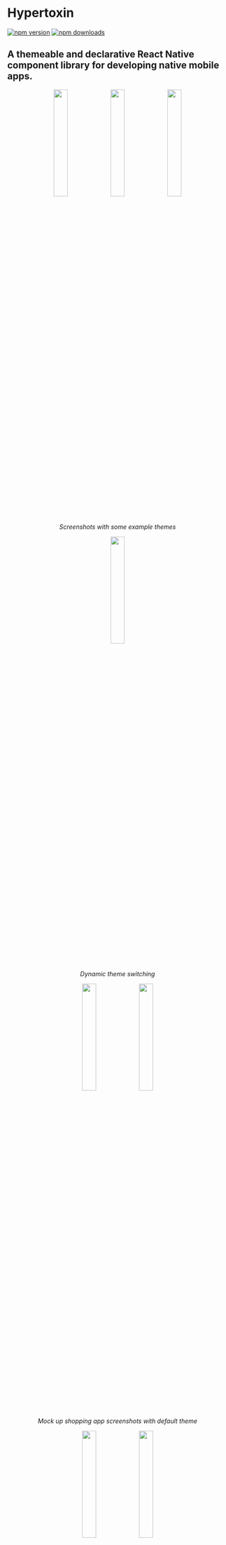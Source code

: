 # Hypertoxin
[![npm version](https://img.shields.io/npm/v/hypertoxin.svg?style=flat)](https://www.npmjs.com/package/hypertoxin)
[![npm downloads](https://img.shields.io/npm/dm/hypertoxin.svg?style=flat-square)](https://www.npmjs.com/package/hypertoxin)
## A themeable and declarative React Native component library for developing native mobile apps.

<p align="center">
    <img width="25%" height="25%" src="/assets/screenshots/screenshot-6.png">
    <img width="25%" height="25%" src="/assets/screenshots/screenshot-5.png">
    <img width="25%" height="25%" src="/assets/screenshots/screenshot-7.png">
</p>
<p align="center">
    <em>Screenshots with some example themes</em>
</p>

<p align="center">
    <img width="25%" height="25%" src="/assets/screen-records/theme-switching.gif">
</p>
<p align="center">
    <em>Dynamic theme switching</em>
</p>

<p align="center">
    <img width="25%" height="25%" src="/assets/screenshots/screenshot-1.png">
    <img width="25%" height="25%" src="/assets/screenshots/screenshot-2.png">
</p>
<p align="center">
    <em>Mock up shopping app screenshots with default theme</em>
</p>

<p align="center">
    <img width="25%" height="25%" src="/assets/screenshots/screenshot-3.png">
    <img width="25%" height="25%" src="/assets/screenshots/screenshot-4.png">
</p>
<p align="center">
    <em>Mock up shopping app screenshots with bubble theme</em>
</p>

# Installation

`$ npm install hypertoxin --save`

# Usage

The imported `hypertoxin` object is consists of `Ht`, `ThemeContext`, and `Theme`. `Ht` is an object containing all available components. `Theme` is the default global theme object which is used as a reference for making custom themes. `ThemeContext` the a react context provider which is required for setting custom themes.

```js
import React, { Component } from 'react';
import ReactNative from 'react-native'
import { Ht, ThemeContext, Theme as DefaultTheme } from 'hyperflow';

// All current available components. More to come...
const {
    FlatButton,
    RaisedButton,
    AreaButton,

    AvatarImage,
    IconImage,
    CoverImage,

    TextField,
    SearchField,

    HorizontalDivider,
    VeriticalDivider,

    HeadlineText,
    TitleText,
    SubtitleText,
    InfoText,
    CaptionText,

    BodyScreen,
    HeaderScreen,

    RowLayout,
    ColumnLayout
} = Ht;

export default class App extends Component {
  render() {
      return (
          <ThemeContext.Provider value = {{
              DefaultTheme // Modify this DefaultTheme object to make your own custom theme
          }}>
              // Top level app component goes here...
          </ThemeContext.Provider>
      );
  }
}

```

- [Documentations & Examples](#documentations)
    - [Button Components](#button-components)
    - [Field Components](#field-components)
    - [Text Components](#text-components)
    - [Image Components](#image-components)
    - [Layout Components](#layout-components)
    - [Screen Components](#screen-components)
    - [Animation API](#animation-api)
    - [Theme-customization](#text-components)
- [Demo](#demo)
- [Change Log](#change-log)
- [License](#license)

---

# Documentations

## Button Components

<p align="center">
    <img src="/assets/screen-records/buttons.gif">
</p>

Hypertoxin has three button components, [*FlatButton*](https://github.com/tuantle/hypertoxin/blob/develop/src/components/buttons/flat-button.js), [*RaisedButton*](https://github.com/tuantle/hypertoxin/blob/develop/src/components/buttons/raised-button.js), and [*AreaButton*](https://github.com/tuantle/hypertoxin/blob/develop/src/components/buttons/area-button.js)

#### Flat Button Properties

Prop | Type | Default | description
-----|------|---------|------------
exclusions | [string] | [] | Set which properties from parent component to ignore or exclude
room | string | `none` | Set button's room with respect to parent component which can be one of `none`, `content-left`, `content-middle`, `content-right`, `content-bottom`, `content-top`, `media`
action | string, object | `none` | Set button's onPress callback action to be defined by the parent component. This property is used when a button is set as a child search button for parent components such as SearchField, TextField, or HeaderScreen
shade | string, object | `themed` | Set button's shade theme, can be `themed`, `light`, or `dark`
overlay | string | `themed` | Set button's overplay style which can be one of `themed`, `opaque`, `translucent`, `translucent-outline`, `transparent`, `transparent-outline`
corner | string, number, object | `themed` | Set button's corner styles. As a number, corner is a scaler where border radius = corner * size. Set corner as an object for more control. For example `corner = { topLeft: 0.1, topRight: 0.1, bottomLeft: 0.1, bottomRight: 0.1}`
size  | string  | `themed`  | Set button's size which can be one of `themed`, `small`, `normal`, `large`
margin | string, number, object | None | Set button's margin styles. As a number, the margin is equally set around the button. Set margin as an object for more control. For example `margin = { top: 5, bottom: 5, left: 5, right: 5, horizontal: 5, vertical: 5}`
disabled | boolean | false | Disable the button
busy | boolean | false | Enable button busy activity indicator
rippled | boolean, string | `themed` | Enable button ripple animation
label | string | None | Button string label
color | string | `themed` | Set button's color style. Can be hex string, default color name, or themed color name
debounced | boolean | false | Enable button debouncing at 250 ms
initialAnimation | string, object | None  | See [Animation API](#animation-api) section for details
onPress | function | None | Button press action callback
style | object | None | Flat button style is an object with the following properties: `container: {...}, contentLeftRoom: {...}, contentMiddleRoom: {...}, contentRightRoom: {...}, badgeRoom: {...}, activityIndicatorRoom: {...}, label: {...}, ripple: {...}`. Standard React Native style properties go inside these properties. Changes to these properties will override the global theme. See [default style object](https://github.com/tuantle/hypertoxin/blob/c61f4bf96ac92efb550fb5264404f72cc0e1443f/src/components/buttons/flat-button.js#L53)

#### Raised Button Properties

Prop | Type | Default | description
-----|------|---------|------------
exclusions | [string] | [] | Set which properties from parent component to ignore or exclude
room | string | `none` | Set button's room with respect to parent component which can be one of `none`, `content-left`, `content-middle`, `content-right`, `content-bottom`, `content-top`, `media`
action | string, object | `none` | Set button's onPress callback action to be defined by the parent component. This property is used when a button is set as a child search button for parent components such as SearchField, TextField, or HeaderScreen
shade | string, object | `themed` | Set button's shade theme, can be `themed`, `light`, or `dark`
corner | string, number, object | `themed` | Set button's corner styles. As a number, corner is a scaler where border radius = corner * size. Set corner as an object for more control. For example `corner = { topLeft: 0.1, topRight: 0.1, bottomLeft: 0.1, bottomRight: 0.1}`
size  | string  | `themed`  | Set button's size which can be one of `themed`, `small`, `normal`, `large`
margin | string, number, object | None | Set button's margin styles. As a number, the margin is equally set around the button. Set margin as an object for more control. For example `margin = { top: 5, bottom: 5, left: 5, right: 5, horizontal: 5, vertical: 5}`
disabled | boolean | false | Disable the button
busy | boolean | false | Enable button busy activity indicator
rippled | boolean, string | `themed` | Enable button ripple animation
label | string | None | Button string label
color | string | `themed` | Set button's color style. Can be hex string, default color name, or themed color name
debounced | boolean | false | Enable button debouncing at 250 ms
initialAnimation | string, object | None  | See [Animation API](#animation-api) section for details
onPress | function | None | Button press action callback
style | object | None | Raised button style is an object with the following properties: `container: {...}, contentLeftRoom: {...}, contentMiddleRoom: {...}, contentRightRoom: {...}, badgeRoom: {...}, activityIndicatorRoom: {...}, label: {...}, ripple: {...}`. Standard React Native style properties go inside these properties. Changes to these properties will override the global theme. See [default style object](https://github.com/tuantle/hypertoxin/blob/c61f4bf96ac92efb550fb5264404f72cc0e1443f/src/components/buttons/raised-button.js#L63)

#### Area Button Properties

Prop | Type | Default | description
-----|------|---------|------------
exclusions | [string] | [] | Set which properties from parent component to ignore or exclude
room | string | `none` | Set button's room with respect to parent component which can be one of `none`, `content-left`, `content-middle`, `content-right`, `content-bottom`, `content-top`, `media`
action | string, object | `none` | Set button's onPress callback action to be defined by the parent component. This property is used when a button is set as a child search button for parent components such as SearchField, TextField, or HeaderScreen
shade | string, object | `themed` | Set button's shade theme, can be `themed`, `light`, or `dark`
overlay | string | `themed` | Set button's overplay style which can be one of `themed`, `opaque`, `translucent`, `transparent`
size  | string  | `themed`  | Set button's size which can be one of `themed`, `small`, `normal`, `large`
margin | string, number, object | None | Set button's margin styles. As a number, the margin is equally set around the button. Set margin as an object for more control. For example `margin = { top: 5, bottom: 5, left: 5, right: 5, horizontal: 5, vertical: 5}`
disabled | boolean | false | Disable the button
rippled | boolean, string | `themed` | Enable button ripple animation
debounced | boolean | false | Enable button debouncing at 250 ms
initialAnimation | string, object | None  | See [Animation API](#animation-api) section for details
onPress | function | None | Button press action callback
style | object | None | Area button style is an object with the following properties: `container: {...}, contentLeftRoom: {...}, contentRightRoom: {...}, ripple: {...}`. Unlike flat and raised buttons, there is no middle room styling. Standard React Native style properties go inside these properties. Changes to these properties will override the global theme. See [default style object](https://github.com/tuantle/hypertoxin/blob/c61f4bf96ac92efb550fb5264404f72cc0e1443f/src/components/buttons/area-button.js#L55)

*Note: `themed` propperty indicates using values defined by the global theme provider.*

By default, flat button component passes `shade`, `size`, and `color` properties down to it child components and at the same time set `margin = { 0 }` and `indentation = { 0 }` properties onto its children. This behaviour can be overide by child components with the `exclusions` property. For example, the icon image component below will not receice the `color = 'primary'` property from he parent button.

```jsx
<FlatButton overlay = 'opaque' size = 'small' label = 'SMALL' color = 'primary' >
    <IconImage exclusions = {[ `color` ]} room = 'content-left' source = 'home' />
</FlatButton>
```

#### Button Component Public Methods Access Via Reference

Methods | description
-----|------
animate | Do animation. See [Animation API](#animation-api)


#### Flat Button Examples

<p align="center">
    <img width="50%" height="50%" src="/assets/screenshots/flat-buttons.png">
</p>
<p align="center">
    <em>Standard flat buttons with colors defined by global theme</em>
</p>

```jsx
<FlatButton overlay = 'opaque' label = 'BUTTON' color = 'default' />
<FlatButton overlay = 'opaque' label = 'BUTTON' color = 'primary' />
<FlatButton overlay = 'opaque' label = 'BUTTON' color = 'secondary' />
<FlatButton overlay = 'opaque' label = 'BUTTON' color = 'accent' />
```

Clear buttons can be created when styling flat buttons with `overlay = 'transparent'` property. The component will auto-adjust the label text color accordingly.

<p align="center">
    <img width="50%" height="50%" src="/assets/screenshots/clear-buttons.png">
</p>
<p align="center">
    <em>Standard clear buttons with colors defined by global theme</em>
</p>

```jsx
<FlatButton overlay = 'transparent' label = 'BUTTON' color = 'default' />
<FlatButton overlay = 'transparent' label = 'BUTTON' color = 'primary' />
<FlatButton overlay = 'transparent' label = 'BUTTON' color = 'secondary' />
<FlatButton overlay = 'transparent' label = 'BUTTON' color = 'accent' />
```

<p align="center">
    <img width="50%" height="50%" src="/assets/screenshots/flat-buttons-with-l-icons.png">
</p>
<p align="center">
    <em>Flat buttons in 3 available sizes with icon images to the left</em>
</p>

<p align="center">
    <img width="50%" height="50%" src="/assets/screenshots/flat-buttons-with-r-icons.png">
</p>
<p align="center">
    <em>And icon images to the right</em>
</p>

To add icon image to button, add a child icon image component (more details for IconImage component below) with a content `room` property. All button components have 4 child rooms, `content-left`, `content-middle`, `content-right`, and `badge`.

Internally, a room is just a convient way for creating child Views, thus allowing the JSX code to be less clutter and much more declarative.

```jsx
<FlatButton overlay = 'opaque' size = 'small' label = 'SMALL' color = 'primary' >
    <IconImage room = 'content-left' source = 'home' />
</FlatButton>
<FlatButton overlay = 'opaque' size = 'normal' label = 'NORMAL' color = 'secondary' >
    <IconImage  room = 'content-left' source = 'home' />
</FlatButton>
<FlatButton overlay = 'opaque' size = 'large' label = 'LARGE' color = 'accent' >
    <IconImage room = 'content-left' source = 'home' />
</FlatButton>
<FlatButton overlay = 'opaque' size = 'small' label = 'SMALL' color = 'primary' >
    <IconImage room = 'content-right' source = 'profile' />
</FlatButton>
<FlatButton overlay = 'opaque' size = 'normal' label = 'NORMAL' color = 'secondary' >
    <IconImage room = 'content-right' source = 'profile' />
</FlatButton>
<FlatButton overlay = 'opaque' size = 'large' label = 'LARGE' color = 'accent' >
    <IconImage room = 'content-right' source = 'profile' />
</FlatButton>
```

<p align="center">
    <img width="50%" height="50%" src="/assets/screenshots/clear-buttons-with-l-icons.png">
    <img width="50%" height="50%" src="/assets/screenshots/clear-buttons-with-r-icons.png">
</p>
<p align="center">
    <em>Clear buttons in 3 available sizes with icon images to the left & right</em>
</p>

```jsx
<FlatButton overlay = 'transparent' size = 'small' label = 'SMALL' color = 'primary' >
    <IconImage room = 'content-left' source = 'home' />
</FlatButton>
<FlatButton overlay = 'transparent' size = 'normal' label = 'NORMAL' color = 'secondary' >
    <IconImage  room = 'content-left' source = 'home' />
</FlatButton>
<FlatButton overlay = 'transparent' size = 'large' label = 'LARGE' color = 'accent' >
    <IconImage room = 'content-left' source = 'home' />
</FlatButton>
<FlatButton overlay = 'transparent' size = 'small' label = 'SMALL' color = 'primary' >
    <IconImage room = 'content-right' source = 'profile' />
</FlatButton>
<FlatButton overlay = 'transparent' size = 'normal' label = 'NORMAL' color = 'secondary' >
    <IconImage room = 'content-right' source = 'profile' />
</FlatButton>
<FlatButton overlay = 'transparent' size = 'large' label = 'LARGE' color = 'accent' >
    <IconImage room = 'content-right' source = 'profile' />
</FlatButton>
```

<p align="center">
    <img width="50%" height="50%" src="/assets/screenshots/flat-buttons-with-corners.png">
</p>
<p align="center">
    <em>A few examples of corner styling</em>
</p>

```jsx
<FlatButton overlay = 'opaque' label = 'BUTTON' color = 'primary' corner = 'sharp' />
<FlatButton overlay = 'opaque' label = 'BUTTON' color = 'secondary' corner = 'round' />
<FlatButton overlay = 'opaque' label = 'BUTTON' color = 'accent' corner = 'circular' />
```

To create a button with a badge, add a child text component with a `room = 'badge'`.

<p align="center">
    <img width="25%" height="25%" src="/assets/screenshots/flat-button-with-badge.png">
</p>

```jsx
<FlatButton overlay = 'opaque' label = 'BUTTON' color = 'primary' >
    <InfoText room = 'badge' color = 'white' > 0 </InfoText>
    <IconImage room = 'content-left' source = 'home' />
</FlatButton>
```

<p align="center">
    <img width="50%" height="50%" src="/assets/screenshots/flat-buttons-with-outlines.png">
</p>
<p align="center">
    <em>Flat outlined buttons when styled with `overlay = 'transparent-outline'` property
</em>
</p>

```jsx
<FlatButton overlay = 'transparent-outline' size = 'small' label = 'BUTTON' color = 'primary' corner = 'sharp' >
    <IconImage room = 'content-left' source = 'star' />
</FlatButton>
<FlatButton overlay = 'transparent-outline' size = 'normal' label = 'BUTTON' color = 'secondary' corner = 'round' >
    <IconImage room = 'content-right' source = 'star' />
</FlatButton>
<FlatButton overlay = 'transparent-outline' size = 'large' label = 'BUTTON' color = 'accent' corner = 'circular' />
```

<p align="center">
    <img width="50%" height="50%" src="/assets/screenshots/icon-buttons.png">
</p>
<p align="center">
    <em>Flat buttons styled as icon buttons</em>
</p>

```jsx
<FlatButton overlay = 'transparent' size = 'small' color = 'primary' corner = 'circular' >
    <IconImage room = 'content-middle' source = 'favorite' />
</FlatButton>
<FlatButton overlay = 'transparent' size = 'normal' color = 'secondary' corner = 'circular' >
    <IconImage room = 'content-middle' source = 'favorite' />
</FlatButton>
<FlatButton overlay = 'transparent' size = 'large' color = 'accent' corner = 'circular' >
    <IconImage room = 'content-middle' source = 'favorite' />
</FlatButton>
<FlatButton overlay = 'transparent' color = { Theme.color.palette.purple } corner = 'circular' >
    <IconImage room = 'content-middle' source = 'smiley-face' />
</FlatButton>
<FlatButton overlay = 'transparent' color = { Theme.color.palette.green } corner = 'circular' >
    <IconImage room = 'content-middle' source = 'star' />
</FlatButton>
```

#### Raised Button Examples

<p align="center">
    <img width="50%" height="50%" src="/assets/screenshots/raised-buttons.png">
</p>
<p align="center">
    <em>Standard raised buttons with colors defined by global theme</em>
</p>

```jsx
<RaisedButton label = 'BUTTON' color = 'default' />
<RaisedButton label = 'BUTTON' color = 'primary' />
<RaisedButton label = 'BUTTON' color = 'secondary' />
<RaisedButton label = 'BUTTON' color = 'accent' />
```

<p align="center">
    <img width="50%" height="50%" src="/assets/screenshots/raised-buttons-with-l-icons.png">
    <img width="50%" height="50%" src="/assets/screenshots/raised-buttons-with-r-icons.png">
</p>
<p align="center">
    <em>Raised buttons in 3 available sizes with icon images to the left & right</em>
</p>

```jsx
<RaisedButton size = 'small' label = 'SMALL' color = 'primary' >
    <IconImage room = 'content-left' source = 'home' />
</RaisedButton>
<RaisedButton size = 'normal' label = 'NORMAL' color = 'secondary' >
    <IconImage room = 'content-left' source = 'home' />
</RaisedButton>
<RaisedButton size = 'large' label = 'LARGE' color = 'accent' >
    <IconImage room = 'content-left' source = 'home' />
</RaisedButton>
<RaisedButton size = 'small' label = 'SMALL' color = 'primary' >
    <IconImage room = 'content-right' source = 'profile' />
</RaisedButton>
<RaisedButton size = 'normal' label = 'NORMAL' color = 'secondary' >
    <IconImage room = 'content-right' source = 'profile' />
</RaisedButton>
<RaisedButton size = 'large' label = 'LARGE' color = 'accent' >
    <IconImage room = 'content-right' source = 'profile' />
</RaisedButton>
```

<p align="center">
    <img width="50%" height="50%" src="/assets/screenshots/raised-buttons-with-corners.png">
</p>
<p align="center">
    <em>A few examples of corner styling</em>
</p>

```jsx
<RaisedButton label = 'BUTTON' color = 'primary' corner = 'sharp' />
<RaisedButton label = 'BUTTON' color = 'secondary' corner = 'round' />
<RaisedButton label = 'BUTTON' color = 'accent' corner = 'circular' />
```

<p align="center">
    <img width="50%" height="50%" src="/assets/screenshots/fab-buttons.png">
</p>
<p align="center">
    <em>Raised buttons styled as floating action buttons</em>
</p>

```jsx
<RaisedButton color = 'primary' corner = 'circular' size = 'large' >
    <IconImage room = 'content-middle' source = 'add' />
</RaisedButton>
<RaisedButton color = 'secondary' corner = 'circular' size = 'large' >
    <IconImage room = 'content-middle' source = 'edit' />
</RaisedButton>
<RaisedButton color = 'accent' corner = 'circular' size = 'large' >
    <IconImage room = 'content-middle' source = 'star' />
</RaisedButton>
```

#### Area Button Examples

<p align="center">
    <img width="50%" height="50%" src="/assets/screen-records/area-buttons.gif">
</p>

```jsx
<FlatList
    data = { animals }
    renderItem = {(listData) => {
        const animal = listData.item;
        return (
            <AreaButton shade = { shade }>
                <ColumnLayout room = 'content-left' roomAlignment = 'center' >
                    <AvatarImage room = 'content-left' source = { animal.avatarImage } dropShadowed = { false } />
                    <TitleText room = 'content-right' size = 'small' indentation = { 20 }>{ animal.name }</TitleText>
                </ColumnLayout>
                <FlatButton room = 'content-right' overlay = 'transparent' corner = 'circular' color = 'red' >
                    <IconImage room = 'content-middle' source = `favorite` />
                </FlatButton>
            </AreaButton>
        );
    }}
/>
```

## Field Components

<p align="center">
    <img src="/assets/screen-records/text-fields.gif">
    <img src="/assets/screen-records/search-field.gif">
</p>

Hypertoxin has two field components, [*TextField*](https://github.com/tuantle/hypertoxin/blob/develop/src/components/fields/text-field.js) and [*SearchField*](https://github.com/tuantle/hypertoxin/blob/develop/src/components/fields/search-field.js)

#### Search Field Properties

Prop | Type | Default | description
-----|------|---------|------------
exclusions | [string] | [] | Set which properties from parent component to ignore or exclude
room | string | `none` | Set search field's room with respect to parent component which can be one of `none`, `content-left`, `content-middle`, `content-right`, `content-bottom`, `content-top`, `media`
shade | string, object | `themed` | Set search field's shade theme, can be `themed`, `light`, or `dark`
overlay | string | `themed` | Set search field's overplay style which can be one of `themed`, `opaque`, `translucent`, `translucent-outline`, `transparent`, `transparent-outline`
corner | string, number, object | `themed` | Set search field's corner styles. As a number, corner is a scaler where border radius = corner * size. Set corner as an object for more control. For example `corner = { topLeft: 0.1, topRight: 0.1, bottomLeft: 0.1, bottomRight: 0.1}`
size  | string  | `themed`  | Set search field's size which can be one of `themed`, `small`, `normal`, `large`
margin | string, number, object | None | Set search field's margin styles. As a number, the margin is equally set around search field container. Set margin as an object for more control. For example `margin = { top: 5, bottom: 5, left: 5, right: 5, horizontal: 5, vertical: 5}`
dropShadowed | boolean, string | `themed` | Enable search field's container drop shadow
autoFocus | boolean | true | Enable search field's auto focus
autoCorrect | boolean | true | Enable search field's auto correct spelling
suggestive | boolean | true | Enable search field's suggestion pullup view
pinnedSuggestionValues  | [string], [number], [object]  | [] | A list of pinned suggestion values
hint  | string  | None | Set search field's hint
initialAnimation | string, object | None  | See [Animation API](#animation-api) section for details
style | object | None | Search field style is an object with the following properties: `container: {...}, box, {...}, contentLeftRoom: {...}, contentRightRoom: {...}, input: {...}, suggestion: {...}`. Standard React Native style properties go inside these properties. Changes to these properties will override the global theme. See [default style object](https://github.com/tuantle/hypertoxin/blob/c61f4bf96ac92efb550fb5264404f72cc0e1443f/src/components/fields/search-field.js#L68)
onSearch | function | None | Called after search field's text input onSubmitEditing. Takes submitted search text value as argument
onGetAutocompletionValues | async function | None | Async retrieve autocompletion string value array for suggestion pullup view
onEditing | function | None |
onFocus | function | None | Called after search field's text input is focused. Takes no argument
onBlur | function | None | Called after search field's text input is blurred. Takes no argument
onCollapse | function | None |
onExpand | function | None |
onHide | function | None |
onShow | function | None |
onHideSuggestion | function | None |
onShowSuggestion | function | None |
onClear | function | None | Called after search field's text input is cleared. Takes no argument
onClearSuggestion | function | None |
renderSuggestionItem | function | None |

#### Text Field Properties

Prop | Type | Default | description
-----|------|---------|------------
exclusions | [string] | [] | Set which properties from parent component to ignore or exclude
room | string | `none` | Set text field's room with respect to parent component which can be one of `none`, `content-left`, `content-middle`, `content-right`, `content-bottom`, `content-top`, `media`
shade | string, object | `themed` | Set text field's shade theme, can be `themed`, `light`, or `dark`
overlay | string | `themed` | Set text field's overplay style which can be one of `themed`, `opaque`, `translucent`, `translucent-outline`, `transparent`, `transparent-outline`
corner | string, number, object | `themed` | Set text field's corner styles. As a number, corner is a scaler where border radius = corner * size. Set corner as an object for more control. For example `corner = { topLeft: 0.1, topRight: 0.1, bottomLeft: 0.1, bottomRight: 0.1}`
size  | string  | `themed`  | Set text field's size which can be one of `themed`, `small`, `normal`, `large`
margin | string, number, object | None | Set text field's margin styles. As a number, the margin is equally set around text field container. Set margin as an object for more control. For example `margin = { top: 5, bottom: 5, left: 5, right: 5, horizontal: 5, vertical: 5}`
autoFocus | boolean | true | Enable text field's auto focus
autoCorrect | boolean | true | Enable text field's auto correct spelling
secured | boolean | false | Enable text field's secure mode
underlined | boolean, string | `themed` | Enable text field's underlined animation
disabled | boolean | false | Disable text field's input
initialValue  | string, number  | None | Set text input's initial value
selectableValues  | [string], [number], [object]  | [] | A list of selectable values
label  | string  | None | Set text field's label
hint  | string  | None | Set text field's hint
charLimit  | number  | -1 | Set text input's max characters count. Set charLimit > -1 for no character limit. When charLimit > 1, a little character counter will be visible in the bottom right
lineLimit  | number  | 1 | Set text input's max lines count. Set lineLimit > 1 for multilined text input
inputType  | string  | `default` | Set text input's type which can be one of `default`, `numeric`, `monetary`, `phone-pad`, `email-address`, `credit-card-visa`, `credit-card-master`, `credit-card-discover`, `credit-card-american-express`
disableValidation  | bool  | false | Disable text input validation
disableFormatting  | bool  | false | Disable text input formatting
initialAnimation | string, object | None  | See [Animation API](#animation-api) section for details
style | object | None | Text field style is an object with the following properties: `container: {...}, box: {...}, contentLeftRoom: {...}, contentRightRoom: {...}, input: {...}, helper: {...}, status: {...}, label: {...}, underline: {...}, selection: {...}`. Standard React Native style properties go inside these properties. Changes to these properties will override the global theme. See [default style object](https://github.com/tuantle/hypertoxin/blob/c61f4bf96ac92efb550fb5264404f72cc0e1443f/src/components/fields/text-field.js#L55)
onValidate | function | See [default onValidate](https://github.com/tuantle/hypertoxin/blob/c61f4bf96ac92efb550fb5264404f72cc0e1443f/src/components/fields/text-field.js#L1022) | Called after text field's text input onChangeText or onEndEditing. Takes current text input value and inputType as arguments. Expects return object with a `validate` boolean property and a `status` string property
onFormat | function | See [default onFormat](https://github.com/tuantle/hypertoxin/blob/c61f4bf96ac92efb550fb5264404f72cc0e1443f/src/components/fields/text-field.js#L1075) | Called after text field's text input onChangeText. Takes current text input value as argument. Return formated value
onEditing | function | None | Called when text field's text input onChangeText. Takes current text input value as argument.
onDoneEdit | function | None | Called when a value in text field's selectable pullup view is selected or after text field's text input onSubmitEditing. Takes current text input value or selected value as argument
onSelect | function | None  | Called when a value in text field's selectable pullup view is selected. Takes selected value as argument
onFocus | function | None | Called after text field's text input is focused. Takes no argument
onBlur | function | None | Called after text field's text input is blurred. Takes no argument
onHideSelection | function | None | Called after text field's selectable pullup view is hidden. Takes no argument
onShowSelection | function | None | Called after text field's selectable pullup view is visible. Takes no argument
onClear | function | None | Called after text field's text input is cleared. Takes no argument
renderSelectableItem | function | None |

*Note: `themed` propperty indicates using values defined by the global theme provider.*

By default, text field component passes `shade`, `size`, and `disabled` properties down to it child components and at the same time set `margin = { 0 }` and `indentation = { 0 }` properties onto its children. This behaviour can be overide by child components with the `exclusions` property.

#### Text Field Component Public Methods Access Via Reference

Methods | description
-----|------
isValidated | Check if text input's value is validated
isSelectionVisible | Check if selectable pullup view is visible
isFocused | Check if text input's value is focused
showSelection | Call to show selectable pullup view if `selectableValues` is provided
hideSelection | Call to hide selectable pullup view if `selectableValues` is provided
focus | Call to focus text input
blur | Call to blur text input
clear | Call to clear text input
animate | Do animation. See [Animation API](#animation-api)

#### Search Field Examples

#### Text Field Examples

<p align="center">
    <img width="35%" height="35%" src="/assets/screen-records/text-field-with-formatting-validation.gif">
</p>
<p align="center">
    <em>Text field with formatting and validation</em>
</p>

```jsx
<TextField
    label = 'PHONE NUMBER'
    inputType = 'phone-pad'
    charLimit = { 14 }
    onValidate = {(value, inputType) => {
        let regex;
        let validated = true;
        let status = ``;

        if (value !== `` && inputType === `phone-pad`) {
            regex = /^(\+\d{1,2}\s)?\(?\d{3}\)?[\s.-]?\d{3}[\s.-]?\d{4}$/;

            validated = regex.test(value);
            status = validated ? `` : `Phone number is invalid`;
        }
        return {
            validated,
            status
        };
    }}
    onFormat = {(value) => {
        return value.split(``).filter((char) => char !== `-` && char !== `(` && char !== `)` && char !== ` `).map((char, index) => {
            if (index === 0) {
                return `(${char}`;
            }
            if (index === 2) {
                return `${char}) `;
            }
            if (index === 5) {
                return `${char}-`;
            }
            return char;
        }).join(``);
    }}
>
    <FlatButton room = 'content-right' overlay = 'transparent' action = 'clear' corner = 'circular' >
        <IconImage room = 'content-middle' source = 'cancel' />
    </FlatButton>
</TextField>
```

<p align="center">
    <img width="25%" height="25%" src="/assets/screen-records/text-field-selectable.gif">
</p>
<p align="center">
    <em>Text field with selectable pullup view</em>
</p>

```jsx
<TextField
    label = 'LABEL'
    selectableValues = {[ `VALUE A`, `VALUE B`, `VALUE C` ]}
    renderSelectableItem = {(item, onPressSelect) => {
        return (
            <AreaButton
                shade = { shade }
                overlay = 'transparent'
                size = 'small'
                onPress = {() => onPressSelect(item)}
                contentRightRoomAlignment = 'start'
                margin = {{
                    horizontal: 10
                }}
            >
                <InfoText room = 'content-left' indentation = { 10 }>{ item.value }</InfoText>
                {
                    item.selected ? <IconImage room = 'content-right' source = 'check' /> : null
                }
            </AreaButton>
        );
    }}

    <FlatButton room = 'content-right' overlay = 'transparent' action = 'clear' corner = 'circular' >
        <IconImage room = 'content-middle' source = 'cancel' />
    </FlatButton>
    <FlatButton room = 'content-right' overlay = 'transparent' action = 'show-selection' corner = 'circular' >
        <IconImage room = 'content-middle' source = 'collapse' />
    </FlatButton>
    <FlatButton room = 'content-right' overlay = 'transparent' action = 'hide-selection' corner = 'circular' >
        <IconImage room = 'content-middle' source = 'expand' />
    </FlatButton>
</TextField>
```

## Text Components

<p align="center">
    <img width="35%" height="35%" src="/assets/screenshots/screenshot-text-default-theme.png">
</p>
<p align="center">
    <em>Text components with default theme and San-Francisco font</em>
</p>

<p align="center">
    <img width="35%" height="35%" src="/assets/screenshots/screenshot-text-bubble-theme.png">
</p>
<p align="center">
    <em>Text components with bubble theme and Arial font</em>
</p>

<p align="center">
    <img width="35%" height="35%" src="/assets/screenshots/screenshot-text-coffee-theme.png">
</p>
<p align="center">
    <em>Text components with coffee theme and Futura font</em>
</p>

Hypertoxin has five text components, [*CaptionText*](https://github.com/tuantle/hypertoxin/blob/develop/src/components/texts/caption-text.js), [*InfoText*](https://github.com/tuantle/hypertoxin/blob/develop/src/components/texts/info-text.js), [*SubtitleText*](https://github.com/tuantle/hypertoxin/blob/develop/src/components/texts/subtitle-text.js), [*TitleText*](https://github.com/tuantle/hypertoxin/blob/develop/src/components/texts/title-text.js), [*HeadlineText*](https://github.com/tuantle/hypertoxin/blob/develop/src/components/texts/headline-text.js)

#### Text (Caption, Info, Subtitle, Title, & Headline) Properties

Prop | Type | Default | description
-----|------|---------|------------
exclusions | [string] | [] | Set which properties from parent component to ignore or exclude
room | string | `none` | Set text's room with respect to parent component which can be one of `none`, `content-left`, `content-middle`, `content-right`, `content-bottom`, `content-top`, `media`, `activity-indicator`
shade | string, object | `themed` | Set text shade theme, can be `themed`, `light`, or `dark`
size  | string  | `themed`  | Set text font's size which can be one of `themed`, `small`, `normal`, `large`
alignment  | string  | `left`  | Set text's alignment which can be one of `left`, `center`, `right`
decoration  | string  | `none`  | Set text's decoration which can be one of `none`, `underline`, `line-through`
font  | string  | `themed`  | Set text font's family which can be `themed` or font family name
uppercased  | boolean  | False  | Force uppercased text
lowercased  | boolean  | False  | Force lowercased text
indentation  | number  | 0  | Set text indentation
color | string | `themed` | Set text's color style. Can be hex string, default color name, or themed color name
initialAnimation | string, object | None  | See [Animation API](#animation-api) section for details
style | object | None | Standard React Native text style properties.

#### Text Components Public Methods Access Via Reference

Methods | description
-----|------
animate | Do animation. See [Animation API](#animation-api)


```jsx
<HeadlineText size = 'large' color = 'default' > Headline Large </HeadlineText>
<HeadlineText size = 'normal' color = 'primary' > Headline Normal </HeadlineText>
<HeadlineText size = 'small' color = 'secondary' > Headline Small </HeadlineText>
```
```jsx
<TitleText size = 'large' color = 'default' > Headline Large </TitleText>
<TitleText size = 'normal' color = 'primary' > Headline Normal </TitleText>
<TitleText size = 'small' color = 'secondary' > Headline Small </TitleText>
```

```jsx
<SubtitleText size = 'large' color = 'default' > Headline Large </SubtitleText>
<SubtitleText size = 'normal' color = 'primary' > Headline Normal </SubtitleText>
<SubtitleText size = 'small' color = 'secondary' > Headline Small </SubtitleText>
```

```jsx
<InfoText size = 'large' color = 'default' > Headline Large </InfoText>
<InfoText size = 'normal' color = 'primary' > Headline Normal </InfoText>
<InfoText size = 'small' color = 'secondary' > Headline Small </InfoText>
```

```jsx
<CaptionText size = 'large' color = 'default' > Headline Large </CaptionText>
<CaptionText size = 'normal' color = 'primary' > Headline Normal </CaptionText>
<CaptionText size = 'small' color = 'secondary' > Headline Small </CaptionText>
```

## Screen Components

Hypertoxin has two screen components, [*BodyScreen*](https://github.com/tuantle/hypertoxin/blob/develop/src/components/screens/body-screen.js), [*HeaderScreen*](https://github.com/tuantle/hypertoxin/blob/develop/src/components/screens/header-screen.js)

## Layout Components}

Hypertoxin has two layout components, [*RowLayout*](https://github.com/tuantle/hypertoxin/blob/develop/src/components/layouts/row-layout.js), [*ColumnLayout*](https://github.com/tuantle/hypertoxin/blob/develop/src/components/layouts/column-layout.js)

## Image Components

Hypertoxin has two layout components, [*RowLayout*](https://github.com/tuantle/hypertoxin/blob/develop/src/components/layouts/row-layout.js), [*ColumnLayout*](https://github.com/tuantle/hypertoxin/blob/develop/src/components/layouts/column-layout.js)

## Divider Components

Hypertoxin has two divider components, [*HorizontalDivider*](https://github.com/tuantle/hypertoxin/blob/develop/src/components/dividers/horizontal-divider.js), [*VeriticalDivider*](https://github.com/tuantle/hypertoxin/blob/develop/src/components/dividers/vertical-divider.js)

#### Divider (Horizontal and Vertical) Properties

Prop | Type | Default | description
-----|------|---------|------------
exclusions | [string] | [] | Set which properties from parent component to ignore or exclude
room | string | `none` | Set divider's room with respect to parent component which can be one of `none`, `content-left`, `content-middle`, `content-right`, `content-bottom`, `content-top`, `media`
shade | string, object | `themed` | Set divider shade theme, can be `themed`, `light`, or `dark`
thickness | number, string | `themed` | Set divider line thickness
edgeToEdge | boolean | false | Force divider line to the edges of screen
margin | string, number, object | None | Set text field's margin styles. As a number, the margin is equally set around text field container. Set margin as an object for more control. For example `margin = { top: 5, bottom: 5, left: 5, right: 5, horizontal: 5, vertical: 5}`
color | string | `themed` | Set divider's color style. Can be hex string, default color name, or themed color name
style | object | None | Standard React Native view style properties

## Animation API

In Hypertoxin component library, all components, except for HorizontalDivider, VeriticalDivider, and CoverImage, have an `animate` method and an `initialAnimation` property. At it core, Hypertoxin uses [react-native-animatable](https://github.com/oblador/react-native-animatable) library for animation transistion.

#### Property `initialAnimation`

This property is set for initial component animation right after mounting. It can be either a string or an object. As a object, this property has a PropTypes shape of:

```js
PropTypes.shape({
    refName: PropTypes.string,
    transitions: PropTypes.arrayOf(PropTypes.shape({
        to: PropTypes.object,
        from: PropTypes.object,
        option: PropTypes.shape({
            duration: PropTypes.number,
            delay: PropTypes.number,
            easing: PropTypes.string
        })
    })),
    onTransitionBegin: PropTypes.func,
    onTransitionEnd: PropTypes.func,
    onAnimationBegin: PropTypes.func,
    onAnimationEnd: PropTypes.func
})
```

Where `refName` is reference name of animated child content component. See child component reference names [table](#child-component-references). And `transitions` is an array of transition object that has `to`, `from`, and `option` properties. From contains the starting transition animation style, and to contains the ending transition animation style. See [react-native-animatable](https://github.com/oblador/react-native-animatable) documentation for more details.

#### Method `animate`

Below are some component animation examples.

<p align="center">
    <img width="25%" height="25%" src="/assets/screen-records/button-animation2.gif">
</p>
<p align="center">
    <em>An example of animating sequences of a simple submit button</em>
</p>

[*Code example*](https://github.com/tuantle/hypertoxin/blob/c61f4bf96ac92efb550fb5264404f72cc0e1443f/demo/src/components/animation-views/example2-animation-view.js#L310)

<p align="center">
    <img width="25%" height="25%" src="/assets/screen-records/button-animation1.gif">
</p>
<p align="center">
    <em>An example of animating sequences of payment submit button</em>
</p>

[*Code example*](https://github.com/tuantle/hypertoxin/blob/c61f4bf96ac92efb550fb5264404f72cc0e1443f/demo/src/components/animation-views/example2-animation-view.js#L121)

<p align="center">
    <img width="15%" height="15%" src="/assets/screen-records/button-animation3.gif">
</p>
<p align="center">
    <em>An example of animating sequences of an expanding FAB menu</em>
</p>

[*Code example*](https://github.com/tuantle/hypertoxin/blob/c61f4bf96ac92efb550fb5264404f72cc0e1443f/demo/src/components/animation-views/example2-animation-view.js#L444)

<p align="center">
    <img width="25%" height="25%" src="/assets/screen-records/button-animation4.gif">
</p>
<p align="center">
    <em>An example of animating sequences of a popup menu</em>
</p>

[*Code example*](https://github.com/tuantle/hypertoxin/blob/c61f4bf96ac92efb550fb5264404f72cc0e1443f/demo/src/components/animation-views/example2-animation-view.js#L675)

## Theme Customization

## Child Component References

# Demo

# Change Log
- Link to [change log](https://github.com/tuantle/hypertoxin/tree/develop/CHANGELOG.md)

# License

Hyperflow is [MIT licensed](./LICENSE).
